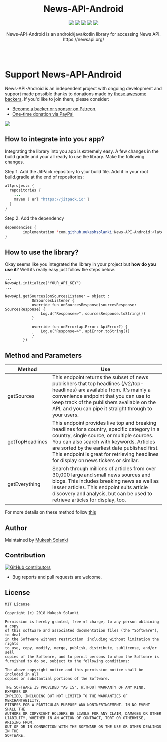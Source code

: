 <h1 align="center">News-API-Android</h1>
<p align="center">
  <a href="https://www.codacy.com/manual/mukeshsolanki/News-API-Android?utm_source=github.com&amp;utm_medium=referral&amp;utm_content=mukeshsolanki/News-API-Android&amp;utm_campaign=Badge_Grade"><img src="https://api.codacy.com/project/badge/Grade/7c635f39c24441d18c61d7b44b150e4e"/></a>
  <a href="https://jitpack.io/#mukeshsolanki/News-API-Android"> <img src="https://jitpack.io/v/mukeshsolanki/News-API-Android/month.svg" /></a>
  <a href="https://jitpack.io/#mukeshsolanki/News-API-Android"> <img src="https://jitpack.io/v/mukeshsolanki/News-API-Android.svg" /></a>
  <a href="https://circleci.com/gh/mukeshsolanki/News-API-Android/tree/master"> <img src="https://circleci.com/gh/mukeshsolanki/News-API-Android/tree/master.svg?style=shield" /></a>
  <a href="https://opensource.org/licenses/MIT"><img src="https://img.shields.io/badge/License-MIT-blue.svg"/></a>
  <br /><br />
News-API-Android is an android/java/kotlin library for accessing News API. https://newsapi.org/
</p>
 <br /><br />

# Support News-API-Android

News-API-Android is an independent project with ongoing development and support made possible thanks to donations made by [these awesome backers](BACKERS.md#sponsors). If you'd like to join them, please consider:

- [Become a backer or sponsor on Patreon](https://www.patreon.com/mukeshsolanki).
- [One-time donation via PayPal](https://www.paypal.me/mukeshsolanki)

<a href="https://www.patreon.com/bePatron?c=935498" alt="Become a Patron"><img src="https://c5.patreon.com/external/logo/become_a_patron_button.png" /></a>

## How to integrate into your app?
Integrating the library into you app is extremely easy. A few changes in the build gradle and your all ready to use the library. Make the following changes.

Step 1. Add the JitPack repository to your build file. Add it in your root build.gradle at the end of repositories:

```java
allprojects {
  repositories {
    ...
    maven { url "https://jitpack.io" }
  }
}
```
Step 2. Add the dependency
```java
dependencies {
        implementation 'com.github.mukeshsolanki:News-API-Android:<latest-version>'
}
```

## How to use the library?
Okay seems like you integrated the library in your project but **how do you use it**? Well its really easy just follow the steps below.

```
...
NewsApi.initialize("YOUR_API_KEY")
...

NewsApi.getSources(onSourcesListener = object :
            OnSourcesListener {
            override fun onSourcesResponse(sourcesResponse: SourcesResponse) {
                Log.d("Response=>", sourcesResponse.toString())
            }

            override fun onError(apiError: ApiError?) {
                Log.e("Response=>", apiError.toString())
            }
        })
```

## Method and Parameters
| Method| Use |
| ----------| --- |
| getSources| This endpoint returns the subset of news publishers that top headlines (/v2/top-headlines) are available from. It's mainly a convenience endpoint that you can use to keep track of the publishers available on the API, and you can pipe it straight through to your users. |
| getTopHeadlines | This endpoint provides live top and breaking headlines for a country, specific category in a country, single source, or multiple sources. You can also search with keywords. Articles are sorted by the earliest date published first. This endpoint is great for retrieving headlines for display on news tickers or similar. |
| getEverything | Search through millions of articles from over 30,000 large and small news sources and blogs. This includes breaking news as well as lesser articles. This endpoint suits article discovery and analysis, but can be used to retrieve articles for display, too. |

For more details on these method follow [this](https://newsapi.org/docs/endpoints)
## Author
Maintained by [Mukesh Solanki](https://www.github.com/mukeshsolanki)

## Contribution
[![GitHub contributors](https://img.shields.io/github/contributors/mukeshsolanki/News-API-Android.svg)](https://github.com/mukeshsolanki/News-API-Android/graphs/contributors)

* Bug reports and pull requests are welcome.

## License
```
MIT License

Copyright (c) 2018 Mukesh Solanki

Permission is hereby granted, free of charge, to any person obtaining a copy
of this software and associated documentation files (the "Software"), to deal
in the Software without restriction, including without limitation the rights
to use, copy, modify, merge, publish, distribute, sublicense, and/or sell
copies of the Software, and to permit persons to whom the Software is
furnished to do so, subject to the following conditions:

The above copyright notice and this permission notice shall be included in all
copies or substantial portions of the Software.

THE SOFTWARE IS PROVIDED "AS IS", WITHOUT WARRANTY OF ANY KIND, EXPRESS OR
IMPLIED, INCLUDING BUT NOT LIMITED TO THE WARRANTIES OF MERCHANTABILITY,
FITNESS FOR A PARTICULAR PURPOSE AND NONINFRINGEMENT. IN NO EVENT SHALL THE
AUTHORS OR COPYRIGHT HOLDERS BE LIABLE FOR ANY CLAIM, DAMAGES OR OTHER
LIABILITY, WHETHER IN AN ACTION OF CONTRACT, TORT OR OTHERWISE, ARISING FROM,
OUT OF OR IN CONNECTION WITH THE SOFTWARE OR THE USE OR OTHER DEALINGS IN THE
SOFTWARE.
```
